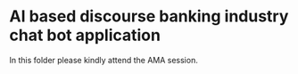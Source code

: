 # AI based discourse banking industry chat bot application

In this folder please kindly attend the AMA session.